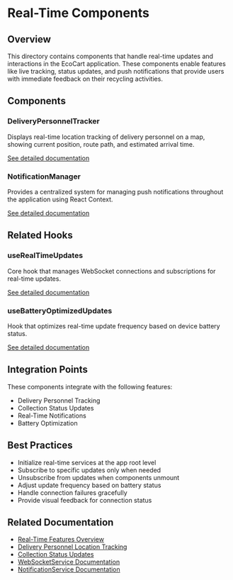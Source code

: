 # Real-Time Components

## Overview
This directory contains components that handle real-time updates and interactions in the EcoCart application. These components enable features like live tracking, status updates, and push notifications that provide users with immediate feedback on their recycling activities.

## Components

### DeliveryPersonnelTracker
Displays real-time location tracking of delivery personnel on a map, showing current position, route path, and estimated arrival time.

[See detailed documentation](../collection/DeliveryPersonnelTracker.README.md)

### NotificationManager
Provides a centralized system for managing push notifications throughout the application using React Context.

[See detailed documentation](../notifications/NotificationManager.README.md)

## Related Hooks

### useRealTimeUpdates
Core hook that manages WebSocket connections and subscriptions for real-time updates.

[See detailed documentation](../../hooks/useRealTimeUpdates.README.md)

### useBatteryOptimizedUpdates
Hook that optimizes real-time update frequency based on device battery status.

[See detailed documentation](../../hooks/useBatteryOptimizedUpdates.README.md)

## Integration Points
These components integrate with the following features:
- Delivery Personnel Tracking
- Collection Status Updates
- Real-Time Notifications
- Battery Optimization

## Best Practices
- Initialize real-time services at the app root level
- Subscribe to specific updates only when needed
- Unsubscribe from updates when components unmount
- Adjust update frequency based on battery status
- Handle connection failures gracefully
- Provide visual feedback for connection status

## Related Documentation
- [Real-Time Features Overview](../../../docs/features/real-time/overview.md)
- [Delivery Personnel Location Tracking](../../../docs/features/real-time/delivery-personnel-tracking.md)
- [Collection Status Updates](../../../docs/features/real-time/collection-status-updates.md)
- [WebSocketService Documentation](../../../docs/services/websocket-service.md)
- [NotificationService Documentation](../../../docs/services/notification-service.md) 